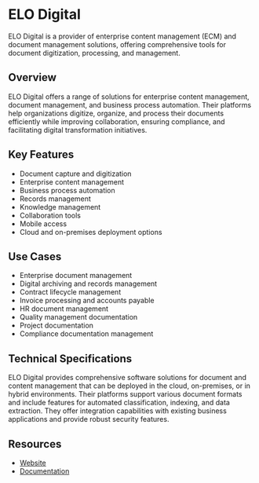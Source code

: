 # ELO Digital

ELO Digital is a provider of enterprise content management (ECM) and document management solutions, offering comprehensive tools for document digitization, processing, and management.

## Overview

ELO Digital offers a range of solutions for enterprise content management, document management, and business process automation. Their platforms help organizations digitize, organize, and process their documents efficiently while improving collaboration, ensuring compliance, and facilitating digital transformation initiatives.

## Key Features

- Document capture and digitization
- Enterprise content management
- Business process automation
- Records management
- Knowledge management
- Collaboration tools
- Mobile access
- Cloud and on-premises deployment options

## Use Cases

- Enterprise document management
- Digital archiving and records management
- Contract lifecycle management
- Invoice processing and accounts payable
- HR document management
- Quality management documentation
- Project documentation
- Compliance documentation management

## Technical Specifications

ELO Digital provides comprehensive software solutions for document and content management that can be deployed in the cloud, on-premises, or in hybrid environments. Their platforms support various document formats and include features for automated classification, indexing, and data extraction. They offer integration capabilities with existing business applications and provide robust security features.

## Resources

- [Website](https://www.elo-digital.fr)
- [Documentation](https://www.elo-digital.fr/resources)
